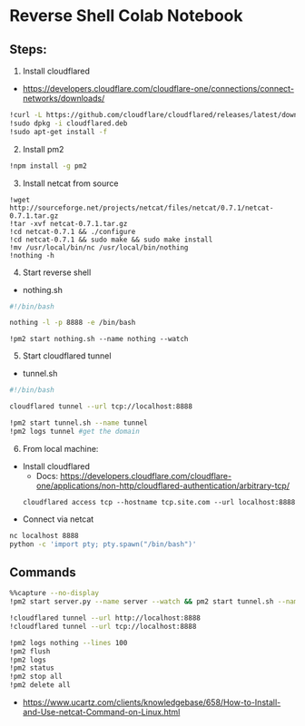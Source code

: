 # Reverse Shell Colab Notebook

## Steps:

1. Install cloudflared
- https://developers.cloudflare.com/cloudflare-one/connections/connect-networks/downloads/
```bash
!curl -L https://github.com/cloudflare/cloudflared/releases/latest/download/cloudflared-linux-amd64.deb -o cloudflared.deb
!sudo dpkg -i cloudflared.deb
!sudo apt-get install -f
```
2. Install pm2
```bash
!npm install -g pm2
```
3. Install netcat from source

```
!wget http://sourceforge.net/projects/netcat/files/netcat/0.7.1/netcat-0.7.1.tar.gz
!tar -xvf netcat-0.7.1.tar.gz
!cd netcat-0.7.1 && ./configure
!cd netcat-0.7.1 && sudo make && sudo make install
!mv /usr/local/bin/nc /usr/local/bin/nothing
!nothing -h
```

4. Start reverse shell

- nothing.sh
```bash
#!/bin/bash

nothing -l -p 8888 -e /bin/bash
```

```
!pm2 start nothing.sh --name nothing --watch
```

5. Start cloudflared tunnel

- tunnel.sh
```bash
#!/bin/bash

cloudflared tunnel --url tcp://localhost:8888
```

```bash
!pm2 start tunnel.sh --name tunnel
!pm2 logs tunnel #get the domain
```

6. From local machine:
- Install cloudflared
    - Docs: https://developers.cloudflare.com/cloudflare-one/applications/non-http/cloudflared-authentication/arbitrary-tcp/
    ```
    cloudflared access tcp --hostname tcp.site.com --url localhost:8888

    ```
- Connect via netcat

```bash
nc localhost 8888
python -c 'import pty; pty.spawn("/bin/bash")'
```



## Commands

```bash
%%capture --no-display
!pm2 start server.py --name server --watch && pm2 start tunnel.sh --name tunnel

!cloudflared tunnel --url http://localhost:8888
!cloudflared tunnel --url tcp://localhost:8888

!pm2 logs nothing --lines 100
!pm2 flush
!pm2 logs
!pm2 status
!pm2 stop all
!pm2 delete all

```

- https://www.ucartz.com/clients/knowledgebase/658/How-to-Install-and-Use-netcat-Command-on-Linux.html
